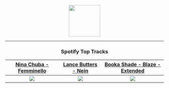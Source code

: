 <p align="center">
  <a href="https://www.tobiasmichael.de">
    <img src="https://tm-website-static.s3.eu-central-1.amazonaws.com/logo.png" width="100" height="100"/>
  </a>
</p>

---

<h3 align="center">Spotify Top Tracks</h3>

[Nina Chuba - Femminello](https://open.spotify.com/track/2OtxLwlSCxWQQ03h4jZyPP)|[Lance Butters - Nein](https://open.spotify.com/track/0E3Yf1eqb8OkxKG6L1fpk8)|[Booka Shade - Blaze - Extended](https://open.spotify.com/track/58iabqF6o0s28v262ycuUn)
:---:|:----:|:----:
<img src="https://i.scdn.co/image/ab67616d00001e02bfb66877e7f8cc4c98de05e3"/>|<img src="https://i.scdn.co/image/ab67616d00001e02628a787a4e71bf510c3f2dd0"/>|<img src="https://i.scdn.co/image/ab67616d00001e024a6aee228eea87ca5694f5ee"/>